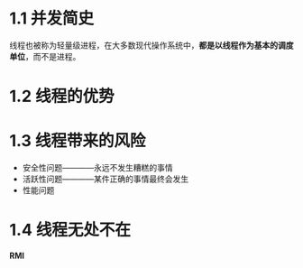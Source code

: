 # 1.1 并发简史

线程也被称为轻量级进程，在大多数现代操作系统中，**都是以线程作为基本的调度单位**，而不是进程。

# 1.2 线程的优势

# 1.3 线程带来的风险

* 安全性问题————永远不发生糟糕的事情
* 活跃性问题————某件正确的事情最终会发生
* 性能问题

# 1.4 线程无处不在

**RMI**
